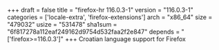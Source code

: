 +++
draft = false
title = "firefox-hr 116.0.3-1"
version = "116.0.3-1"
categories = ['locale-extra', 'firefox-extensions']
arch = "x86_64"
size = "479032"
usize = "531478"
sha1sum = "6f817278a112eaf249162d9754d532faa2f2e847"
depends = "['firefox>=116.0.3']"
+++
Croatian language support for Firefox